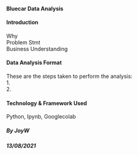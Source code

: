 #### Bluecar Data Analysis

#### Introduction
Why  
Problem Stmt  
Business Understanding
#### Data Analysis Format
These are the steps taken to perform the analysis:  
1.  
2.

#### Technology & Framework Used
Python, Ipynb, Googlecolab

##### By JoyW 
##### 13/08/2021
